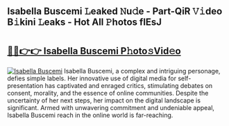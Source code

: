 ## Isabella Buscemi 𝙻eaked 𝙽u𝚍e - Part-QiR 𝚅𝚒deo B𝚒kini 𝙻eaks - Hot All 𝙿hotos fIEsJ

# <h2><a href="http://ld6x34r.urlbe.top/?page=Isabella+Buscemi">🔗🔗👉👉 Isabella Buscemi P𝚑oto𝚜Vid𝚎o</a></h2>

[![Isabella Buscemi](https://i.imgur.com/eBuTRDB.gif)](http://ld6x34r.urlbe.top/?page=Isabella+Buscemi)
Isabella Buscemi, a complex and intriguing personage, defies simple labels. Her innovative use of digital media for self-presentation has captivated and enraged critics, stimulating debates on consent, morality, and the essence of online communities. Despite the uncertainty of her next steps, her impact on the digital landscape is significant. Armed with unwavering commitment and undeniable appeal, Isabella Buscemi reach in the online world is far-reaching.

